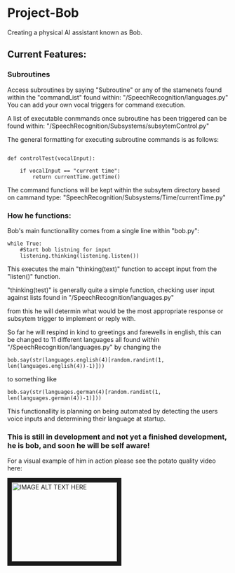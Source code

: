 # Project-Bob
Creating a physical AI assistant known as Bob.

## Current Features:

### Subroutines

Access subroutines by saying "Subroutine" or any of the stamenets found within the "commandList" found within:
"/SpeechRecognition/languages.py" 
You can add your own vocal triggers for command execution.

A list of executable conmmands once subroutine has been triggered can be found within: 
"/SpeechRecognition/Subsystems/subsytemControl.py"

The general formatting for executing subroutine commands is as follows: 

```python3

def controlTest(vocalInput):

    if vocalInput == "current time":
        return currentTime.getTime()

```
The command functions will be kept within the subsytem directory based on cammand type: 
"SpeechRecognition/Subsystems/Time/currentTime.py"

### How he functions:

Bob's main functionallity comes from a single line within "bob.py":

```python3
while True:
    #Start bob listning for input
    listening.thinking(listening.listen())
```

This executes the main "thinking(text)" function to accept input from the "listen()" function.

"thinking(test)" is generally quite a simple function, checking user input against lists found in "/SpeechRecognition/languages.py"

from this he will determin what would be the most appropriate response or subsytem trigger to implement or reply with.

So far he will respind in kind to greetings and farewells in english, this can be changed to 11 different languages all found within "/SpeechRecognition/languages.py" by changing the 
```python3
bob.say(str(languages.english(4)[random.randint(1, len(languages.english(4))-1)]))
```
to something like
```python3
bob.say(str(languages.german(4)[random.randint(1, len(languages.german(4))-1)]))
```
This functionallity is planning on being automated by detecting the users voice inputs and determining their language at startup.

### This is still in development and not yet a finished development, he is bob, and soon he will be self aware!

For a visual example of him in action please see the potato quality video here: 

<a href="http://www.youtube.com/watch?feature=player_embedded&v=SO97TJRWmdA
" target="_blank"><img src="http://img.youtube.com/vi/SO97TJRWmdA/0.jpg" 
alt="IMAGE ALT TEXT HERE" width="240" height="180" border="10" /></a>

